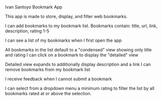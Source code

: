 Ivan Santoyo Bookmark App

This app is made to store, display, and filter web bookmarks.

I can add bookmarks to my bookmark list. Bookmarks contain: title, url, link, description, rating 1-5

I can see a list of my bookmarks when I first open the app

All bookmarks in the list default to a "condensed" view showing only title and rating I can click on a bookmark to display the "detailed" view

Detailed view expands to additionally display description and a link I can remove bookmarks from my bookmark list

I receive feedback when I cannot submit a bookmark

I can select from a dropdown menu a minimum rating to filter the list by all bookmarks rated at or above the selection.